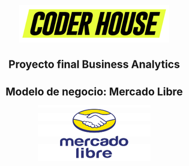 <p align='center'> <img src="Img\logos_coderhouse.png" width="400" height="100" ><p>

# <h1 align= center> **Proyecto final Business Analytics** </h1>

# <h1 align= center> **Modelo de negocio: Mercado Libre** </h1>

<p align='center'> <img src="Img\logo_mercadolibre.png" width="300" height="150" ><p>
